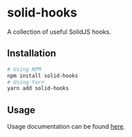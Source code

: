# solid-hooks

A collection of useful SolidJS hooks.

## Installation

```bash
# Using NPM
npm install solid-hooks
# Using Yarn
yarn add solid-hooks
```

## Usage

Usage documentation can be found [here](/packages/solid-hooks).